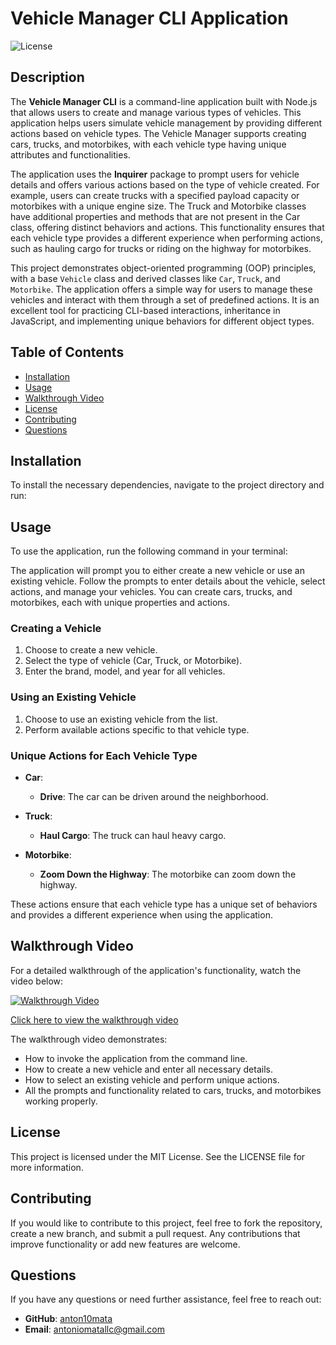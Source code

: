 # Vehicle Manager CLI Application

![License](https://img.shields.io/badge/license-MIT-blue.svg)

## Description

The **Vehicle Manager CLI** is a command-line application built with Node.js that allows users to create and manage various types of vehicles. This application helps users simulate vehicle management by providing different actions based on vehicle types. The Vehicle Manager supports creating cars, trucks, and motorbikes, with each vehicle type having unique attributes and functionalities.

The application uses the **Inquirer** package to prompt users for vehicle details and offers various actions based on the type of vehicle created. For example, users can create trucks with a specified payload capacity or motorbikes with a unique engine size. The Truck and Motorbike classes have additional properties and methods that are not present in the Car class, offering distinct behaviors and actions. This functionality ensures that each vehicle type provides a different experience when performing actions, such as hauling cargo for trucks or riding on the highway for motorbikes.

This project demonstrates object-oriented programming (OOP) principles, with a base `Vehicle` class and derived classes like `Car`, `Truck`, and `Motorbike`. The application offers a simple way for users to manage these vehicles and interact with them through a set of predefined actions. It is an excellent tool for practicing CLI-based interactions, inheritance in JavaScript, and implementing unique behaviors for different object types.

## Table of Contents

- [Installation](#installation)
- [Usage](#usage)
- [Walkthrough Video](#walkthrough-video)
- [License](#license)
- [Contributing](#contributing)
- [Questions](#questions)

## Installation

To install the necessary dependencies, navigate to the project directory and run:

## Usage

To use the application, run the following command in your terminal:

The application will prompt you to either create a new vehicle or use an existing vehicle. Follow the prompts to enter details about the vehicle, select actions, and manage your vehicles. You can create cars, trucks, and motorbikes, each with unique properties and actions.

### Creating a Vehicle

1. Choose to create a new vehicle.
2. Select the type of vehicle (Car, Truck, or Motorbike).
3. Enter the brand, model, and year for all vehicles.

### Using an Existing Vehicle

1. Choose to use an existing vehicle from the list.
2. Perform available actions specific to that vehicle type.

### Unique Actions for Each Vehicle Type

- **Car**:
  - **Drive**: The car can be driven around the neighborhood.

- **Truck**:
  - **Haul Cargo**: The truck can haul heavy cargo.

- **Motorbike**:
  - **Zoom Down the Highway**: The motorbike can zoom down the highway.

These actions ensure that each vehicle type has a unique set of behaviors and provides a different experience when using the application.

## Walkthrough Video

For a detailed walkthrough of the application's functionality, watch the video below:

[![Walkthrough Video](https://img.youtube.com/vi/07o5l7zR8o0/0.jpg)](https://youtu.be/07o5l7zR8o0)

[Click here to view the walkthrough video](https://youtu.be/07o5l7zR8o0)

The walkthrough video demonstrates:

- How to invoke the application from the command line.
- How to create a new vehicle and enter all necessary details.
- How to select an existing vehicle and perform unique actions.
- All the prompts and functionality related to cars, trucks, and motorbikes working properly.

## License

This project is licensed under the MIT License. See the LICENSE file for more information.

## Contributing

If you would like to contribute to this project, feel free to fork the repository, create a new branch, and submit a pull request. Any contributions that improve functionality or add new features are welcome.

## Questions

If you have any questions or need further assistance, feel free to reach out:

- **GitHub**: [anton10mata](https://github.com/anton10mata)
- **Email**: [antoniomatallc@gmail.com](mailto:antoniomatallc@gmail.com)

